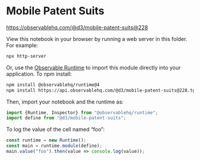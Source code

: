 # Mobile Patent Suits

https://observablehq.com/@d3/mobile-patent-suits@228

View this notebook in your browser by running a web server in this folder. For
example:

~~~sh
npx http-server
~~~

Or, use the [Observable Runtime](https://github.com/observablehq/runtime) to
import this module directly into your application. To npm install:

~~~sh
npm install @observablehq/runtime@4
npm install https://api.observablehq.com/@d3/mobile-patent-suits@228.tgz?v=3
~~~

Then, import your notebook and the runtime as:

~~~js
import {Runtime, Inspector} from "@observablehq/runtime";
import define from "@d3/mobile-patent-suits";
~~~

To log the value of the cell named “foo”:

~~~js
const runtime = new Runtime();
const main = runtime.module(define);
main.value("foo").then(value => console.log(value));
~~~

